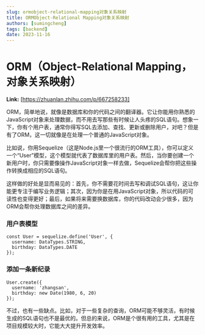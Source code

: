 ```yaml
---
slug: ormobject-relational-mapping对象关系映射
title: ORMObject-Relational Mapping对象关系映射
authors: [sumingcheng]
tags: [backend]
date: 2023-11-16
---
```


# ORM（Object-Relational Mapping，对象关系映射）



 **Link:** [https://zhuanlan.zhihu.com/p/667258233]



ORM，简单地说，就像是数据库和你的代码之间的翻译器。它让你能用你熟悉的JavaScript对象来处理数据，而不用去写那些有时候让人头疼的SQL语句。想象一下，你有个用户表，通常你得写SQL去添加、查找、更新或删除用户，对吧？但是有了ORM，这一切就像是在处理一个普通的JavaScript对象。

比如说，你用Sequelize（这是Node.js里一个很流行的ORM工具），你可以定义一个“User”模型，这个模型就代表了数据库里的用户表。然后，当你要创建一个新用户时，你只需要像操作JavaScript对象一样去做，Sequelize会帮你把这些操作转换成相应的SQL语句。

这样做的好处是显而易见的：首先，你不需要花时间去写和调试SQL语句，这让你能更专注于编写业务逻辑；其次，因为你是在用JavaScript对象，所以代码的可读性也变得更好；最后，如果将来需要换数据库，你的代码改动会少很多，因为ORM会帮你处理数据库之间的差异。

### 用户表模型  
```
const User = sequelize.define('User', {
  username: DataTypes.STRING,
  birthday: DataTypes.DATE
});

```
### 添加一条新纪录  
```
User.create({
  username: 'zhangsan',
  birthday: new Date(1980, 6, 20)
});

```

不过，也有一些缺点。比如，对于一些复杂的查询，ORM可能不够灵活，有时候生成的SQL语句也不是最优的。但总的来说，ORM是个很有用的工具，尤其是在项目规模较大时，它能大大提升开发效率。